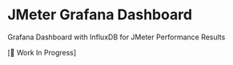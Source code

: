 # JMeter Grafana Dashboard

Grafana Dashboard with InfluxDB for JMeter Performance Results

[:construction: Work In Progress]
